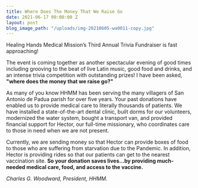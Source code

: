 ```yaml
---
title: Where Does The Money That We Raise Go
date: 2021-06-17 00:00:00 Z
layout: post
blog_image_path: "/uploads/img-20210605-wa0011-copy.jpg"
---
```


Healing Hands Medical Mission’s Third Annual Trivia Fundraiser is fast approaching\!

The event is coming together as another spectacular evening of good times including grooving to the beat of live Latin music, good food and drinks, and an intense trivia competition with outstanding prizes\! I have been asked, **"where does the money that we raise go?"**

As many of you know HHMM has been serving the many villagers of San Antonio de Padua parish for over five years. Your past donations have enabled us to provide medical care to literally thousands of patients. We have installed a state-of-the-art dental clinic, built dorms for our volunteers, modernized the water system, bought a transport van, and provided financial support for Hector, our full-time missionary, who coordinates care to those in need when we are not present.

Currently, we are sending money so that Hector can provide boxes of food to those who are suffering from starvation due to the Pandemic. In addition, Hector is providing rides so that our patients can get to the nearest vaccination site. **So your donation saves lives…by providing much-needed medical care, food, and access to the vaccine.**

*Charles G. Woodward, President, HHMM.*
